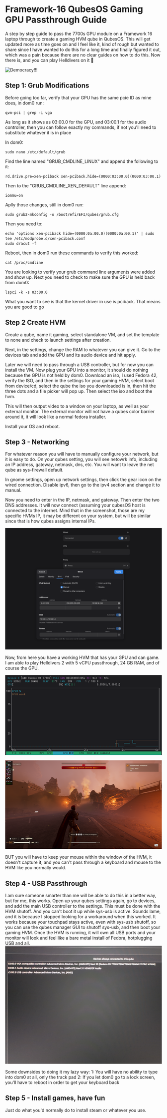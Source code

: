 # Framework-16 QubesOS Gaming GPU Passthrough Guide
A step by step guide to pass the 7700s GPU module on a Framework 16 laptop through to create a gaming HVM qube in QubesOS. This will get updated more as time goes on and I feel like it, kind of rough but wanted to share since I have wanted to do this for a long time and finally figured it out, which was a pain because there are no clear guides on how to do this. Now there is, and you can play Helldivers on it :100:

![Democracy!!!](https://github.com/david-cant-code/Framework-16-QubesOS-Gaming-GPU-Passthrough-Guide/blob/main/pictures/smallerDemocracy.gif)

## Step 1: Grub Modifications
Before going too far, verify that your GPU has the same pcie ID as mine does, in dom0 run:
```
qvm-pci | grep -i vga
```
As long as it shows as 03:00.0 for the GPU, and 03:00.1 for the audio controller, then you can follow exactly my commands, if not you'll need to substitute whatever it is in place

In dom0:
```
sudo nano /etc/default/grub
```
Find the line named "GRUB_CMDLINE_LINUX" and append the following to it:
```
rd.drive.pre=xen-pciback xen-pciback.hide=(0000:03:00.0)(0000:03:00.1)
```
Then to the "GRUB_CMDLINE_XEN_DEFAULT" line append:
```
iommu=on
```
Aplly those changes, still in dom0 run:
```
sudo grub2-mkconfig -o /boot/efi/EFI/qubes/grub.cfg
```
Then you need to:
```
echo 'options xen-pciback hide=(0000:0a:00.0)(0000:0a:00.1)' | sudo tee /etc/modprobe.d/xen-pciback.conf
sudo dracut -f
```

Reboot, then in dom0 run these commands to verify this worked:
```
cat /proc/cmdline
```
You are looking to verify your grub command line arguments were added and show up. Next you need to check to make sure the GPU is held back from dom0:
```
lspci -k -s 03:00.0
```
What you want to see is that the kernel driver in use is pciback. That means you are good to go

## Step 2 Create HVM
Create a qube, name it gaming, select standalone VM, and set the template to none and check to launch settings after creation.

Next, in the settings, change the RAM to whatever you can give it. Go to the devices tab and add the GPU and its audio device and hit apply.

Later we will need to pass through a USB controller, but for now you can install the VM. Now plug your GPU into a monitor, it should do nothing because the GPU is not held by dom0. Download an iso, I used Fedora 42, verify the ISO, and then in the settings for your gaming HVM, select boot from device/cd, select the qube the iso you downloaded is in, then hit the three dots and a file picker will pop up. Then select the iso and boot the hvm.

This will then output video to a window on your laptop, as well as your external monitor. The external monitor will not have a qubes color barrier around it, it will look like a normal fedora installer.

Install your OS and reboot.

## Step 3 - Networking
For whatever reason you will have to manually configure your network, but it is easy to do. On your qubes setting, you will see netowrk info, including an IP address, gateway, netmask, dns, etc. You will want to leave the net qube as sys-firewall default.

In gnome settings, open up network settings, then click the gear icon on the wired connection. Disable ipv6, then go to the ipv4 section and change it to manual.

Now you need to enter in the IP, netmask, and gateway. Then enter the two DNS addresses. It will now connect (assuming your qubesOS host is connected to the internet. Mind that in the screenshot, those are my specific HVMs IP, it may be different on your system, but will be similar since that is how qubes assigns internal IPs.

![Gnome Netowrk Settings Example](https://github.com/david-cant-code/Framework-16-QubesOS-Gaming-GPU-Passthrough-Guide/blob/main/pictures/Screenshot%20From%202025-08-17%2016-57-29.png)


Now, from here you have a working HVM that has your GPU and can game. I am able to play Helldivers 2 with 5 vCPU passthrough, 24 GB RAM, and of course the GPU.

![NVTOP showing GPU info](https://github.com/david-cant-code/Framework-16-QubesOS-Gaming-GPU-Passthrough-Guide/blob/main/pictures/Screenshot%20From%202025-08-17%2016-27-11.png)

![Democracy in action](https://github.com/david-cant-code/Framework-16-QubesOS-Gaming-GPU-Passthrough-Guide/blob/main/Screenshot%20From%202025-08-17%2017-18-46.png)

BUT you will have to keep your mouse within the window of the HVM, it doesn't capture it, and you can't pass through a keyboard and mouse to the HVM like you normally would.

## Step 4 - USB Passthrough

I am sure someone smarter than me will be able to do this in a better way, but for me, this works.
Open up your qubes settings again, go to devices, and add the main USB controller to the settings. This must be done with the HVM shutoff. And you can't boot it up while sys-usb is active. Sounds lame, and it is because I stopped looking for a workaround when this worked. It works because your touchpad stays active, even with sys-usb shutoff, so you can use the qubes manager GUI to shutoff sys-usb, and then boot your gaming HVM. Once the HVM is running, it will own all USB ports and your monitor will look and feel like a bare metal install of Fedora, hotplugging USB and all. 
![Devices Screenshot](https://github.com/david-cant-code/Framework-16-QubesOS-Gaming-GPU-Passthrough-Guide/blob/main/IMG_20250817_171405_531.jpg)

Some downsides to doing it my lazy way:
1: You will have no ability to type into dom0 at all, only the track pad
2: If you let dom0 go to a lock screen, you'll have to reboot in order to get your keyboard back

## Step 5 - Install games, have fun

Just do what you'd normally do to install steam or whatever you use. 
